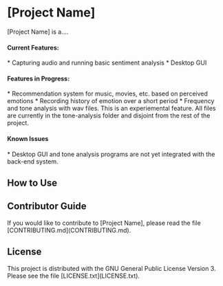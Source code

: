 # [Project Name] #
[Project Name] is a....
<h4> Current Features:</h4>
* Capturing audio and running basic sentiment analysis
* Desktop GUI

<h4> Features in Progress:</h4>
* Recommendation system for music, movies, etc. based on perceived emotions
* Recording history of emotion over a short period
* Frequency and tone analysis with wav files. This is an experiemental feature. All files are currently in the tone-analysis folder and disjoint from the rest of the project.

<h4> Known Issues </h4>
* Desktop GUI and tone analysis programs are not yet integrated with the back-end system.

<h2> How to Use </h2>


<h2> Contributor Guide </h2>
If you would like to contribute to [Project Name], please read the file [CONTRIBUTING.md](CONTRIBUTING.md).

<h2> License </h2>
This project is distributed with the GNU General Public License Version 3. Please see the file [LICENSE.txt](LICENSE.txt).
